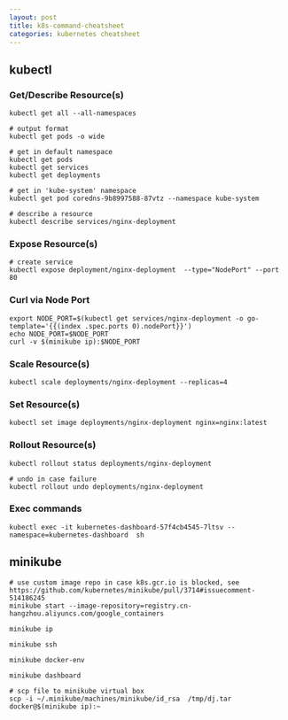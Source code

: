 ```yaml
---
layout: post
title: k8s-command-cheatsheet
categories: kubernetes cheatsheet
---
```


## kubectl

### Get/Describe Resource(s)

```
kubectl get all --all-namespaces

# output format
kubectl get pods -o wide

# get in default namespace
kubectl get pods
kubectl get services
kubectl get deployments

# get in 'kube-system' namespace
kubectl get pod coredns-9b8997588-87vtz --namespace kube-system

# describe a resource
kubectl describe services/nginx-deployment

```

### Expose Resource(s)

```
# create service
kubectl expose deployment/nginx-deployment  --type="NodePort" --port 80

```

### Curl via Node Port
```
export NODE_PORT=$(kubectl get services/nginx-deployment -o go-template='{{(index .spec.ports 0).nodePort}}')
echo NODE_PORT=$NODE_PORT
curl -v $(minikube ip):$NODE_PORT
```

### Scale Resource(s)

```
kubectl scale deployments/nginx-deployment --replicas=4
```

### Set Resource(s)

```
kubectl set image deployments/nginx-deployment nginx=nginx:latest
```

### Rollout Resource(s)

```
kubectl rollout status deployments/nginx-deployment

# undo in case failure
kubectl rollout undo deployments/nginx-deployment

```

### Exec commands

```
kubectl exec -it kubernetes-dashboard-57f4cb4545-7ltsv --namespace=kubernetes-dashboard  sh
```

## minikube

```
# use custom image repo in case k8s.gcr.io is blocked, see https://github.com/kubernetes/minikube/pull/3714#issuecomment-514186245
minikube start --image-repository=registry.cn-hangzhou.aliyuncs.com/google_containers

minikube ip

minikube ssh

minikube docker-env

minikube dashboard

# scp file to minikube virtual box
scp -i ~/.minikube/machines/minikube/id_rsa  /tmp/dj.tar docker@$(minikube ip):~

```
